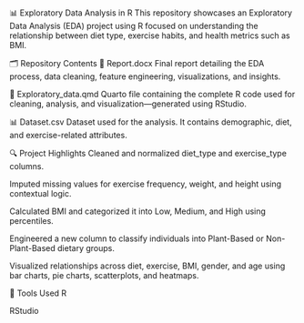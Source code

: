 📊 Exploratory Data Analysis in R
This repository showcases an Exploratory Data Analysis (EDA) project using R focused on understanding the relationship between diet type, exercise habits, and health metrics such as BMI.

🗂 Repository Contents
📄 Report.docx
Final report detailing the EDA process, data cleaning, feature engineering, visualizations, and insights.

🧾 Exploratory_data.qmd
Quarto file containing the complete R code used for cleaning, analysis, and visualization—generated using RStudio.

📊 Dataset.csv
Dataset used for the analysis. It contains demographic, diet, and exercise-related attributes.

🔍 Project Highlights
Cleaned and normalized diet_type and exercise_type columns.

Imputed missing values for exercise frequency, weight, and height using contextual logic.

Calculated BMI and categorized it into Low, Medium, and High using percentiles.

Engineered a new column to classify individuals into Plant-Based or Non-Plant-Based dietary groups.

Visualized relationships across diet, exercise, BMI, gender, and age using bar charts, pie charts, scatterplots, and heatmaps.

📌 Tools Used
R

RStudio



